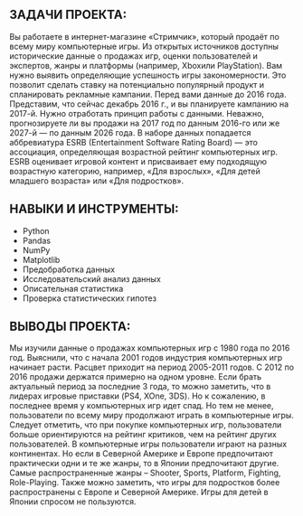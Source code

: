 ## ЗАДАЧИ ПРОЕКТА: 
Вы работаете в интернет-магазине «Стримчик», который продаёт по всему миру компьютерные игры. Из открытых источников доступны исторические данные о продажах игр, 
оценки пользователей и экспертов, жанры и платформы (например, Xboxили PlayStation). Вам нужно выявить определяющие успешность игры закономерности. 
Это позволит сделать ставку на потенциально популярный продукт и спланировать рекламные кампании. Перед вами данные до 2016 года. 
Представим, что сейчас декабрь 2016 г., и вы планируете кампанию на 2017-й. Нужно отработать принцип работы с данными. 
Неважно, прогнозируете ли вы продажи на 2017 год по данным 2016-го или же 2027-й — по данным 2026 года. 
В наборе данных попадается аббревиатура ESRB (Entertainment Software Rating Board) — это ассоциация, определяющая возрастной рейтинг компьютерных игр. 
ESRB оценивает игровой контент и присваивает ему подходящую возрастную категорию, например, «Для взрослых», «Для детей младшего возраста» или «Для подростков».

## НАВЫКИ И ИНСТРУМЕНТЫ:
* Python
* Pandas
* NumPy
* Matplotlib
* Предобработка данных
* Исследовательский анализ данных
* Описательная статистика
* Проверка статистических гипотез

## ВЫВОДЫ ПРОЕКТА:
Мы изучили данные о продажах компьютерных игр с 1980 года по 2016 год. Выяснили, что с начала 2001 годов индустрия компьютерных игр начинает расти. 
Расцвет приходит на период 2005-2011 годов. С 2012 по 2016 продажи держатся примерно на одном уровне. Если брать актуальный период за последние 3 года, то можно заметить,
что в лидерах игровые приставки (PS4, XOne, 3DS). Но к сожалению, в последнее время у компьютерных игр идет спад. Но тем не менее, пользователи по всему миру продолжают 
играть в компьютерные игры.
Следует отметить, что при покупке компьютерных игр, пользователи больше ориентируются на рейтинг критиков, чем на рейтинг других пользователей.
В компьютерные игры пользователи играют на разных континентах. Но если в Северной Америке и Европе предпочитают практически одни и те же жанры, то в Японии предпочитают 
другие. Самые распространенные жанры – Shooter, Sports, Platform, Fighting, Role-Playing. Также можно заметить, что игры для подростков более распространены с Европе и 
Северной Америке. Игры для детей в Японии спросом не пользуются.
